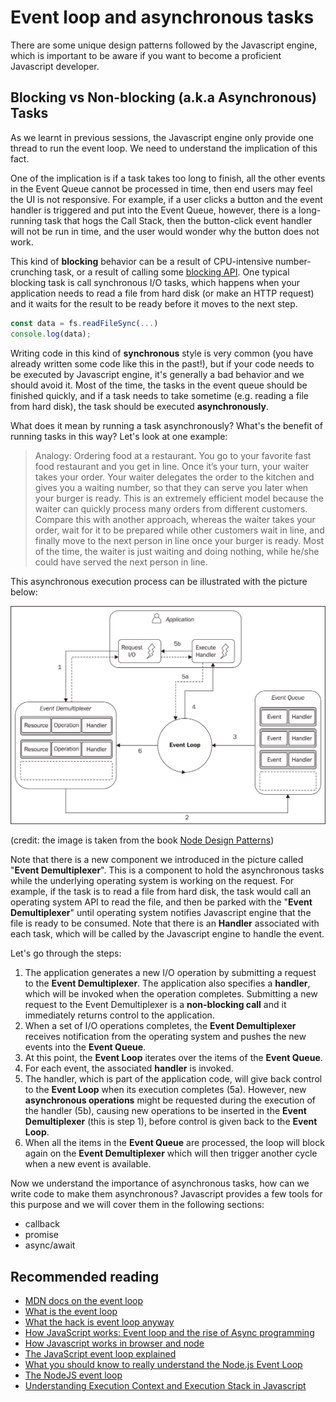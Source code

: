 # Event loop and asynchronous tasks

There are some unique design patterns followed by the Javascript engine, which is important to be aware if you want to become a proficient Javascript developer.

## Blocking vs Non-blocking \(a.k.a Asynchronous\) Tasks

As we learnt in previous sessions, the Javascript engine only provide one thread to run the event loop. We need to understand the implication of this fact.

One of the implication is if a task takes too long to finish, all the other events in the Event Queue cannot be processed in time, then end users may feel the UI is not responsive. For example, if a user clicks a button and the event handler is triggered and put into the Event Queue, however, there is a long-running task that hogs the Call Stack, then the button-click event handler will not be run in time, and the user would wonder why the button does not work.

This kind of **blocking** behavior can be a result of CPU-intensive number-crunching task, or a result of calling some [blocking API](https://nodejs.org/en/docs/guides/blocking-vs-non-blocking/). One typical blocking task is call synchronous I/O tasks, which happens when your application needs to read a file from hard disk \(or make an HTTP request\) and it waits for the result to be ready before it moves to the next step.

```javascript
const data = fs.readFileSync(...)
console.log(data);
```

Writing code in this kind of **synchronous** style is very common \(you have already written some code like this in the past!\), but if your code needs to be executed by Javascript engine, it's generally a bad behavior and we should avoid it. Most of the time, the tasks in the event queue should be finished quickly, and if a task needs to take sometime \(e.g. reading a file from hard disk\), the task should be executed **asynchronously**.

What does it mean by running a task asynchronously? What's the benefit of running tasks in this way? Let's look at one example:

> Analogy: Ordering food at a restaurant. You go to your favorite fast food restaurant and you get in line. Once it’s your turn, your waiter takes your order. Your waiter delegates the order to the kitchen and gives you a waiting number, so that they can serve you later when your burger is ready. This is an extremely efficient model because the waiter can quickly process many orders from different customers. Compare this with another approach, whereas the waiter takes your order, wait for it to be prepared while other customers wait in line, and finally move to the next person in line once your burger is ready. Most of the time, the waiter is just waiting and doing nothing, while he/she could have served the next person in line.

This asynchronous execution process can be illustrated with the picture below:

![The Reactor Pattern](../../.gitbook/assets/reactor_pattern.jpg)

\(credit: the image is taken from the book [Node Design Patterns](https://www.packtpub.com/web-development/nodejs-design-patterns-second-edition)\)

Note that there is a new component we introduced in the picture called "**Event Demultiplexer**". This is a component to hold the asynchronous tasks while the underlying operating system is working on the request. For example, if the task is to read a file from hard disk, the task would call an operating system API to read the file, and then be parked with the "**Event Demultiplexer**" until operating system notifies Javascript engine that the file is ready to be consumed. Note that there is an **Handler** associated with each task, which will be called by the Javascript engine to handle the event.

Let's go through the steps:

1. The application generates a new I/O operation by submitting a request to the **Event Demultiplexer**. The application also specifies a **handler**, which will be invoked when the operation completes. Submitting a new request to the Event Demultiplexer is a **non-blocking call** and it immediately returns control to the application.
2. When a set of I/O operations completes, the **Event Demultiplexer** receives notification from the operating system and pushes the new events into the **Event Queue**.
3. At this point, the **Event Loop** iterates over the items of the **Event Queue**.
4. For each event, the associated **handler** is invoked.
5. The handler, which is part of the application code, will give back control to the **Event Loop** when its execution completes \(5a\). However, new **asynchronous operations** might be requested during the execution of the handler \(5b\), causing new operations to be inserted in the **Event Demultiplexer** \(this is step 1\), before control is given back to the **Event Loop**.
6. When all the items in the **Event Queue** are processed, the loop will block again on the **Event Demultiplexer** which will then trigger another cycle when a new event is available.

Now we understand the importance of asynchronous tasks, how can we write code to make them asynchronous? Javascript provides a few tools for this purpose and we will cover them in the following sections:

* callback
* promise
* async/await

## Recommended reading

* [MDN docs on the event loop](https://developer.mozilla.org/en-US/docs/Web/JavaScript/EventLoop)
* [What is the event loop](https://hackernoon.com/understanding-js-the-event-loop-959beae3ac40)
* [What the hack is event loop anyway](https://2014.jsconf.eu/speakers/philip-roberts-what-the-heck-is-the-event-loop-anyway.html)
* [How JavaScript works: Event loop and the rise of Async programming](https://blog.sessionstack.com/how-javascript-works-event-loop-and-the-rise-of-async-programming-5-ways-to-better-coding-with-2f077c4438b5)
* [How Javascript works in browser and node](https://itnext.io/how-javascript-works-in-browser-and-node-ab7d0d09ac2f)
* [The JavaScript event loop explained](https://blog.carbonfive.com/2013/10/27/the-javascript-event-loop-explained/)
* [What you should know to really understand the Node.js Event Loop](https://medium.com/the-node-js-collection/what-you-should-know-to-really-understand-the-node-js-event-loop-and-its-metrics-c4907b19da4c)
* [The NodeJS event loop](https://flaviocopes.com/node-event-loop/)
* [Understanding Execution Context and Execution Stack in Javascript](https://blog.bitsrc.io/understanding-execution-context-and-execution-stack-in-javascript-1c9ea8642dd0)
